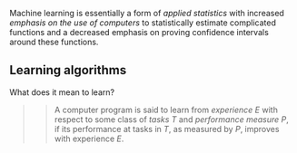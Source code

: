 
Machine learning is essentially a form of _applied statistics_ with increased _emphasis on the use of computers_ to statistically estimate complicated functions and a decreased emphasis on proving confidence intervals around these functions.

## Learning algorithms

What does it mean to learn?

>> A computer program is said to learn from _experience_ $E$ with respect to some class of _tasks_ $T$ and _performance measure_ $P$, if its performance at tasks in $T$, as measured by $P$, improves with experience $E$.
>

